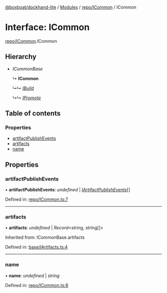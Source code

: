 [@boxboat/dockhand-lite](../README.md) / [Modules](../modules.md) / [repo/ICommon](../modules/repo_icommon.md) / ICommon

# Interface: ICommon

[repo/ICommon](../modules/repo_icommon.md).ICommon

## Hierarchy

* *ICommonBase*

  ↳ **ICommon**

  ↳↳ [*IBuild*](repo_ibuild.ibuild.md)

  ↳↳ [*IPromote*](repo_ipromote.ipromote.md)

## Table of contents

### Properties

- [artifactPublishEvents](repo_icommon.icommon.md#artifactpublishevents)
- [artifacts](repo_icommon.icommon.md#artifacts)
- [name](repo_icommon.icommon.md#name)

## Properties

### artifactPublishEvents

• **artifactPublishEvents**: *undefined* \| [*IArtifactPublishEvents*](repo_icommon.iartifactpublishevents.md)[]

Defined in: [repo/ICommon.ts:7](https://github.com/boxboat/dockhand-lite/blob/cfc9e3a/src/spec/repo/ICommon.ts#L7)

___

### artifacts

• **artifacts**: *undefined* \| *Record*<string, string[]\>

Inherited from: ICommonBase.artifacts

Defined in: [base/IArtifacts.ts:4](https://github.com/boxboat/dockhand-lite/blob/cfc9e3a/src/spec/base/IArtifacts.ts#L4)

___

### name

• **name**: *undefined* \| *string*

Defined in: [repo/ICommon.ts:8](https://github.com/boxboat/dockhand-lite/blob/cfc9e3a/src/spec/repo/ICommon.ts#L8)
